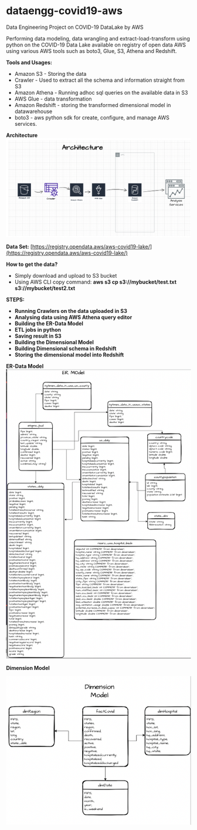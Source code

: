 # dataengg-covid19-aws

Data Engineering Project on COVID-19 DataLake by AWS

Performing data modeling, data wrangling and extract-load-transform using python on the COVID-19 Data Lake available on registry of open data AWS using various AWS tools such as boto3, Glue, S3, Athena and Redshift.

**Tools and Usages:**
* Amazon S3 - Storing the data
* Crawler - Used to extract all the schema and information straight from S3
* Amazon Athena - Running adhoc sql queries on the available data in S3
* AWS Glue - data transformation
* Amazon Redshift - storing the transformed dimensional model in datawarehouse 
* boto3 - aws python sdk for create, configure, and manage AWS services.

**Architecture**
![image.png](architecture.png)

**Data Set:**
[https://registry.opendata.aws/aws-covid19-lake/](https://registry.opendata.aws/aws-covid19-lake/)

**How to get the data?**
* Simply download and upload to S3 bucket
* Using AWS CLI copy command: **aws s3 cp s3://mybucket/test.txt s3://mybucket/test2.txt**

**STEPS:**

* **Running Crawlers on the data uploaded in S3**
* **Analysing data using AWS Athena query editor**
* **Building the ER-Data Model**
* **ETL jobs in python**
* **Saving result in S3**
* **Building the Dimensional Model**
* **Building Dimensional schema in Redshift**
* **Storing the dimensional model into Redshift**

**ER-Data Model**
![image-5.png](ERmodel.png)

**Dimension Model**

![image-6.png](dimensional_model.png)
